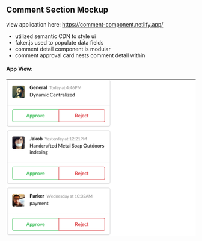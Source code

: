 ## Comment Section Mockup

view application here: https://comment-component.netlify.app/

- utilized semantic CDN to style ui
- faker.js used to populate data fields
- comment detail component is modular
- comment approval card nests comment detail within


#### App View:
![image of project](./public/view.png)
